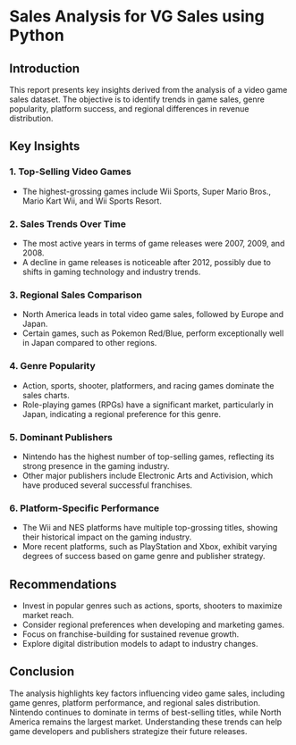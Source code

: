 # Sales Analysis for VG Sales using Python

## Introduction
This report presents key insights derived from the analysis of a video game sales dataset. The objective is to identify trends in game sales, genre popularity, platform success, and regional differences in revenue distribution.

## Key Insights

### 1. Top-Selling Video Games
- The highest-grossing games include Wii Sports, Super Mario Bros., Mario Kart Wii, and Wii Sports Resort.

### 2. Sales Trends Over Time
- The most active years in terms of game releases were 2007, 2009, and 2008.
- A decline in game releases is noticeable after 2012, possibly due to shifts in gaming technology and industry trends.

### 3. Regional Sales Comparison
- North America leads in total video game sales, followed by Europe and Japan.
- Certain games, such as Pokemon Red/Blue, perform exceptionally well in Japan compared to other regions.

### 4. Genre Popularity
- Action, sports, shooter, platformers, and racing games dominate the sales charts.
- Role-playing games (RPGs) have a significant market, particularly in Japan, indicating a regional preference for this genre.

### 5. Dominant Publishers
- Nintendo has the highest number of top-selling games, reflecting its strong presence in the gaming industry.
- Other major publishers include Electronic Arts and Activision, which have produced several successful franchises.

### 6. Platform-Specific Performance
- The Wii and NES platforms have multiple top-grossing titles, showing their historical impact on the gaming industry.
- More recent platforms, such as PlayStation and Xbox, exhibit varying degrees of success based on game genre and publisher strategy.

## Recommendations
- Invest in popular genres such as actions, sports, shooters to maximize market reach.
- Consider regional preferences when developing and marketing games.
- Focus on franchise-building for sustained revenue growth.
- Explore digital distribution models to adapt to industry changes.

  
## Conclusion
The analysis highlights key factors influencing video game sales, including game genres, platform performance, and regional sales distribution. Nintendo continues to dominate in terms of best-selling titles, while North America remains the largest market. Understanding these trends can help game developers and publishers strategize their future releases.

